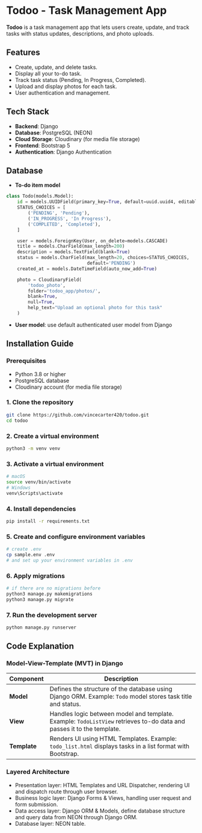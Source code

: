 # Todoo - Task Management App

**Todoo** is a task management app that lets users create, update, and track tasks with status updates, descriptions, and photo uploads.

## Features
- Create, update, and delete tasks.
- Display all your to-do task.
- Track task status (Pending, In Progress, Completed).
- Upload and display photos for each task.
- User authentication and management.

## Tech Stack
- **Backend**: Django
- **Database**: PostgreSQL (NEON)
- **Cloud Storage**: Cloudinary (for media file storage)
- **Frontend**: Bootstrap 5
- **Authentication**: Django Authentication

## Database
- **To-do item model**
```py
class Todo(models.Model):
    id = models.UUIDField(primary_key=True, default=uuid.uuid4, editable=False)
    STATUS_CHOICES = [
        ('PENDING', 'Pending'),
        ('IN_PROGRESS', 'In Progress'),
        ('COMPLETED', 'Completed'),
    ]

    user = models.ForeignKey(User, on_delete=models.CASCADE)
    title = models.CharField(max_length=200)
    description = models.TextField(blank=True)
    status = models.CharField(max_length=20, choices=STATUS_CHOICES,
                              default='PENDING')
    created_at = models.DateTimeField(auto_now_add=True)

    photo = CloudinaryField(
        'todoo_photo',
        folder='todoo_app/photos/',
        blank=True,
        null=True,
        help_text="Upload an optional photo for this task"
    )
```
- **User model**: use default authenticated user model from Django

## Installation Guide

### Prerequisites
- Python 3.8 or higher
- PostgreSQL database
- Cloudinary account (for media file storage)

### 1. Clone the repository
```bash
git clone https://github.com/vincecarter420/todoo.git
cd todoo
```

### 2. Create a virtual environment
```bash
python3 -m venv venv
```

### 3. Activate a virtual environment
```bash
# macOS
source venv/bin/activate
# Windows
venv\Scripts\activate
```
### 4. Install dependencies
```bash
pip install -r requirements.txt
```

### 5. Create and configure environment variables
```bash
# create .env
cp sample.env .env
# and set up your environment variables in .env
```
### 6. Apply migrations
```bash
# if there are no migrations before
python3 manage.py makemigrations
python3 manage.py migrate
```

### 7. Run the development server
```bash
python manage.py runserver
```
## Code Explanation

### Model-View-Template (MVT) in Django

| Component | Description |
|----------|-------------|
| **Model** | Defines the structure of the database using Django ORM. Example: `Todo` model stores task title and status. |
| **View** | Handles logic between model and template. Example: `TodoListView` retrieves to-do data and passes it to the template. |
| **Template** | Renders UI using HTML Templates. Example: `todo_list.html` displays tasks in a list format with Bootstrap. |


### Layered Architecture
- Presentation layer: HTML Templates and URL Dispatcher, rendering UI and dispatch route through user browser.
- Business logic layer: Django Forms & Views, handling user request and form submission.
- Data access layer: Django ORM & Models, define database structure and query data from NEON through Django ORM.
- Database layer: NEON table.
